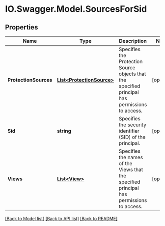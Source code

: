 # IO.Swagger.Model.SourcesForSid
## Properties

Name | Type | Description | Notes
------------ | ------------- | ------------- | -------------
**ProtectionSources** | [**List&lt;ProtectionSource&gt;**](ProtectionSource.md) | Specifies the Protection Source objects that the specified principal has permissions to access. | [optional] 
**Sid** | **string** | Specifies the security identifier (SID) of the principal. | [optional] 
**Views** | [**List&lt;View&gt;**](View.md) | Specifies the names of the Views that the specified principal has permissions to access. | [optional] 

[[Back to Model list]](../README.md#documentation-for-models) [[Back to API list]](../README.md#documentation-for-api-endpoints) [[Back to README]](../README.md)

